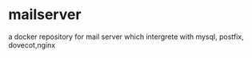 # mailserver
a docker repository for mail server which intergrete with mysql, postfix, dovecot,nginx
